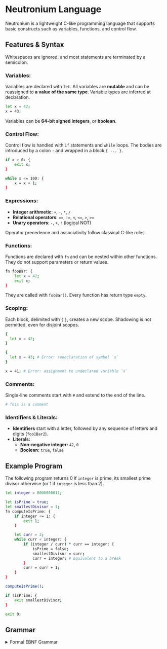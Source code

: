 # Neutronium Language

Neutronium is a lightweight C-like programming language that supports basic constructs such as variables, functions, and
control flow.

## Features & Syntax

Whitespaces are ignored, and most statements are terminated by a semicolon.

### Variables:

Variables are declared with `let`. All variables are **mutable** and can be reassigned to **a value of the same type**. Variable types are inferred at declaration.

```bash
let x = 42;
x = 43;
```

Variables can be **64-bit signed integers**, or **boolean**.

### Control Flow:

Control flow is handled with `if` statements and `while` loops. The bodies are introduced by a colon `:` and wrapped in a block `{ ... }`.

```bash
if x > 0: {
    exit x;
}

while x <= 100: {
    x = x + 1;
}
```

### Expressions:

- **Integer arithmetic**: `+`, `-`, `*`, `/`
- **Relational operators**: `==`, `!=`, `<`, `<=`, `>`, `>=`
- **Unary operators**: `-`, `+`, `!` (logical NOT)

Operator precedence and associativity follow classical C-like rules.

### Functions:

Functions are declared with `fn` and can be nested within other functions. They do not support parameters or return
values.

```bash
fn fooBar: {
    let x = 42;
    exit x;
}
```

They are called with `fooBar()`. Every function has return type `empty`.

### Scoping:

Each block, delimited with `{` `}`, creates a new scope. Shadowing is not permitted, even for disjoint scopes.

```bash
{
  let x = 42;
}

{
  let x = 43; # Error: redeclaration of symbol `x`
}

x = 41; # Error: assignment to undeclared variable `x`
```

### Comments:
Single-line comments start with `#` and extend to the end of the line.

```bash
# This is a comment
```

### Identifiers & Literals:
- **Identifiers** start with a letter, followed by any sequence of letters and digits (`foo1Bar2`).
- **Literals:**
  - **Non-negative integer:** `42`, `0`
  - **Boolean:** `true`, `false`

## Example Program

The following program returns 0 if `integer` is prime, its smallest prime divisor otherwise (or 1 if `integer` is less than 2).

```bash
let integer = 8000000011;

let isPrime = true;
let smallestDivisor = 1;
fn computeIsPrime: {
    if integer <= 1: {
        exit 1;
    }

    let curr = 2;
    while curr < integer: {
        if (integer / curr) * curr == integer: {
            isPrime = false;
            smallestDivisor = curr;
            curr = integer; # Equivalent to a break
        }
        curr = curr + 1;
    }
}

computeIsPrime();

if !isPrime: {
    exit smallestDivisor;
}

exit 0;
```

## Grammar

<details><summary>Formal EBNF Grammar</summary>

```
program ::= { statement }

statement ::= block-statement
            | assignment
            | declaration-assignment
            | function-declaration
            | if-statement
            | while-statement
            | exit-statement
            | expression-statement
            | comment

block-statement ::= '{' { statement } '}'

assignment ::= identifier '=' expression ';'

declaration-assignment ::= 'let' identifier '=' expression ';'

function-declaration ::= 'fn' identifier '(' ')' ':' block-statement

if-statement ::= 'if' expression ':' block-statement

while-statement ::= 'while' expression ':' block-statement

exit-statement ::= 'exit' expression ';'

expression-statement ::= expression ';'

comment ::= '#' { character }

expression ::= relational-expression

relational-expression ::= additive-expression
                        | additive-expression ("==" | "!=" | "<" | "<=" | ">" | ">=") additive-expression

additive-expression ::= multiplicative-expression
                      | additive-expression ('+' | '-') multiplicative-expression

multiplicative-expression ::= unary-expression
                            | multiplicative-expression ('*' | '/') unary-expression

unary-expression ::= primary-expression
                   | unary-op primary-expression

primary-expression ::= literal
                     | identifier
                     | function-call
                     | '(' expression ')'

function-call ::= identifier '(' ')'

unary-op ::= '-' | '+' | '!'

identifier ::= letter { letter | digit }

literal ::= integer-literal

integer-literal ::= digit { digit }
```

</details>